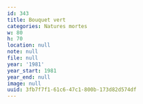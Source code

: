 ```yaml
---
id: 343
title: Bouquet vert
categories: Natures mortes
w: 80
h: 70
location: null
note: null
file: null
year: '1981'
year_start: 1981
year_end: null
image: null
uuid: 3fb7f7f1-61c6-47c1-800b-173d82d574df
---
```


